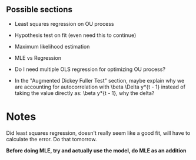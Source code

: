 ## Possible sections

- Least squares regression on OU process
- Hypothesis test on fit (even need this to continue)
- Maximum likelihood estimation
- MLE vs Regression

- Do I need multiple OLS regression for optimizing OU process?
- In the "Augmented Dickey Fuller Test" section, maybe explain why we are accounting for autocorrelation with
  \beta \Delta y*{t - 1} instead of taking the value directly as: \beta y*{t - 1}, why the delta?

# Notes

Did least squares regression, doesn't really seem like a good fit,
will have to calculate the error. Do that tomorrow.

**Before doing MLE, try and actually use the model, do MLE as an addition**
